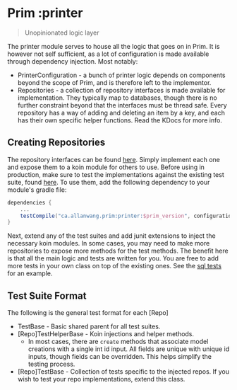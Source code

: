 # Prim :printer

> Unopinionated logic layer

The printer module serves to house all the logic that goes on in Prim.
It is however not self sufficient, as a lot of configuration is made available
through dependency injection. Most notably:

* PrinterConfiguration - a bunch of printer logic depends on components beyond the scope of Prim, 
and is therefore left to the implementor.
* Repositories - a collection of repository interfaces is made available for implementation. 
They typically map to databases, though there is no further constraint beyond that the interfaces must be thread safe.
Every repository has a way of adding and deleting an item by a key, and each has their own specific helper functions.
Read the KDocs for more info.

## Creating Repositories

The repository interfaces can be found [here](https://github.com/AllanWang/Prim/blob/master/printer/src/main/kotlin/ca/allanwang/prim/printer/Repositories.kt).
Simply implement each one and expose them to a koin module for others to use.
Before using in production, make sure to test the implementations against the existing test suite, found [here](https://github.com/AllanWang/Prim/tree/master/printer/src/test/kotlin/ca/allanwang/prim/printer/repos).
To use them, add the following dependency to your module's gradle file:

```gradle
dependencies {
    ...
    testCompile("ca.allanwang.prim:printer:$prim_version", configuration: 'testClasses')
}
```

Next, extend any of the test suites and add junit extensions to inject the necessary koin modules.
In some cases, you may need to make more repositories to expose more methods for the test methods.
The benefit here is that all the main logic and tests are written for you. 
You are free to add more tests in your own class on top of the existing ones.
See the [sql tests](https://github.com/AllanWang/Prim/tree/master/printer-sql/src/test/kotlin/ca/allanwang/prim/printer/sql/repos) for an example.

## Test Suite Format

The following is the general test format for each [Repo]

* TestBase - Basic shared parent for all test suites.
* [Repo]TestHelperBase - Koin injections and helper methods.
    * In most cases, there are `create` methods that associate model creations with a single int id input.
    All fields are unique with unique id inputs, though fields can be overridden.
    This helps simplify the testing process.
* [Repo]TestBase - Collection of tests specific to the injected repos.
If you wish to test your repo implementations, extend this class.